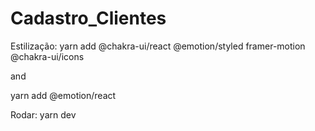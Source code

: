 # Cadastro_Clientes
 
Estilização:
yarn add @chakra-ui/react @emotion/styled framer-motion @chakra-ui/icons

and

yarn add @emotion/react

Rodar:
yarn dev